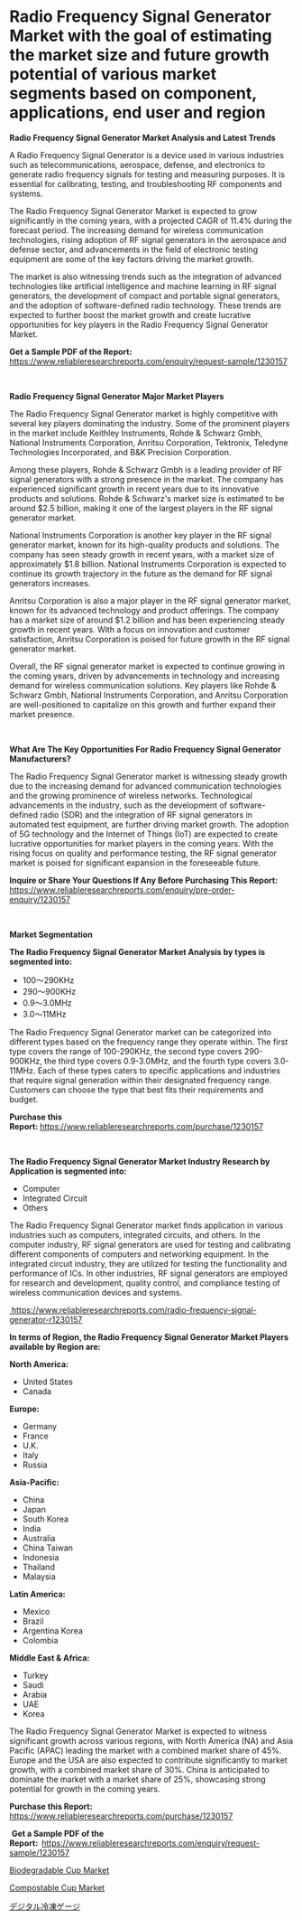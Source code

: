 <p><h1>Radio Frequency Signal Generator Market with the goal of estimating the market size and future growth potential of various market segments based on component, applications, end user and region</h1></p><p><strong>Radio Frequency Signal Generator Market Analysis and Latest Trends</strong></p>
<p><p>A Radio Frequency Signal Generator is a device used in various industries such as telecommunications, aerospace, defense, and electronics to generate radio frequency signals for testing and measuring purposes. It is essential for calibrating, testing, and troubleshooting RF components and systems.</p><p>The Radio Frequency Signal Generator Market is expected to grow significantly in the coming years, with a projected CAGR of 11.4% during the forecast period. The increasing demand for wireless communication technologies, rising adoption of RF signal generators in the aerospace and defense sector, and advancements in the field of electronic testing equipment are some of the key factors driving the market growth.</p><p>The market is also witnessing trends such as the integration of advanced technologies like artificial intelligence and machine learning in RF signal generators, the development of compact and portable signal generators, and the adoption of software-defined radio technology. These trends are expected to further boost the market growth and create lucrative opportunities for key players in the Radio Frequency Signal Generator Market.</p></p>
<p><strong>Get a Sample PDF of the Report:&nbsp;</strong> <a href="https://www.reliableresearchreports.com/enquiry/request-sample/1230157">https://www.reliableresearchreports.com/enquiry/request-sample/1230157</a></p>
<p>&nbsp;</p>
<p><strong>Radio Frequency Signal Generator Major Market Players</strong></p>
<p><p>The Radio Frequency Signal Generator market is highly competitive with several key players dominating the industry. Some of the prominent players in the market include Keithley Instruments, Rohde & Schwarz Gmbh, National Instruments Corporation, Anritsu Corporation, Tektronix, Teledyne Technologies Incorporated, and B&K Precision Corporation.</p><p>Among these players, Rohde & Schwarz Gmbh is a leading provider of RF signal generators with a strong presence in the market. The company has experienced significant growth in recent years due to its innovative products and solutions. Rohde & Schwarz's market size is estimated to be around $2.5 billion, making it one of the largest players in the RF signal generator market.</p><p>National Instruments Corporation is another key player in the RF signal generator market, known for its high-quality products and solutions. The company has seen steady growth in recent years, with a market size of approximately $1.8 billion. National Instruments Corporation is expected to continue its growth trajectory in the future as the demand for RF signal generators increases.</p><p>Anritsu Corporation is also a major player in the RF signal generator market, known for its advanced technology and product offerings. The company has a market size of around $1.2 billion and has been experiencing steady growth in recent years. With a focus on innovation and customer satisfaction, Anritsu Corporation is poised for future growth in the RF signal generator market.</p><p>Overall, the RF signal generator market is expected to continue growing in the coming years, driven by advancements in technology and increasing demand for wireless communication solutions. Key players like Rohde & Schwarz Gmbh, National Instruments Corporation, and Anritsu Corporation are well-positioned to capitalize on this growth and further expand their market presence.</p></p>
<p>&nbsp;</p>
<p><strong>What Are The Key Opportunities For Radio Frequency Signal Generator Manufacturers?</strong></p>
<p><p>The Radio Frequency Signal Generator market is witnessing steady growth due to the increasing demand for advanced communication technologies and the growing prominence of wireless networks. Technological advancements in the industry, such as the development of software-defined radio (SDR) and the integration of RF signal generators in automated test equipment, are further driving market growth. The adoption of 5G technology and the Internet of Things (IoT) are expected to create lucrative opportunities for market players in the coming years. With the rising focus on quality and performance testing, the RF signal generator market is poised for significant expansion in the foreseeable future.</p></p>
<p><strong>Inquire or Share Your Questions If Any Before Purchasing This Report:</strong> <a href="https://www.reliableresearchreports.com/enquiry/pre-order-enquiry/1230157">https://www.reliableresearchreports.com/enquiry/pre-order-enquiry/1230157</a></p>
<p>&nbsp;</p>
<p><strong>Market Segmentation</strong></p>
<p><strong>The Radio Frequency Signal Generator Market Analysis by types is segmented into:</strong></p>
<p><ul><li>100～290KHz</li><li>290～900KHz</li><li>0.9～3.0MHz</li><li>3.0～11MHz</li></ul></p>
<p><p>The Radio Frequency Signal Generator market can be categorized into different types based on the frequency range they operate within. The first type covers the range of 100-290KHz, the second type covers 290-900KHz, the third type covers 0.9-3.0MHz, and the fourth type covers 3.0-11MHz. Each of these types caters to specific applications and industries that require signal generation within their designated frequency range. Customers can choose the type that best fits their requirements and budget.</p></p>
<p><strong>Purchase this Report:&nbsp;</strong><a href="https://www.reliableresearchreports.com/purchase/1230157">https://www.reliableresearchreports.com/purchase/1230157</a></p>
<p>&nbsp;</p>
<p><strong>The Radio Frequency Signal Generator Market Industry Research by Application is segmented into:</strong></p>
<p><ul><li>Computer</li><li>Integrated Circuit</li><li>Others</li></ul></p>
<p><p>The Radio Frequency Signal Generator market finds application in various industries such as computers, integrated circuits, and others. In the computer industry, RF signal generators are used for testing and calibrating different components of computers and networking equipment. In the integrated circuit industry, they are utilized for testing the functionality and performance of ICs. In other industries, RF signal generators are employed for research and development, quality control, and compliance testing of wireless communication devices and systems.</p></p>
<p><a href="https://www.reliableresearchreports.com/radio-frequency-signal-generator-r1230157">&nbsp;https://www.reliableresearchreports.com/radio-frequency-signal-generator-r1230157</a></p>
<p><strong>In terms of Region, the Radio Frequency Signal Generator Market Players available by Region are:</strong></p>
<p>
    <p> <strong> North America: </strong>
        <ul>
            <li>United States</li>
            <li>Canada</li>
        </ul>
        </p> 
    <p> <strong> Europe: </strong>
        <ul>
            <li>Germany</li>
            <li>France</li>
            <li>U.K.</li>
            <li>Italy</li>
            <li>Russia</li>
        </ul>
        </p> 
    <p> <strong> Asia-Pacific: </strong>
        <ul>
            <li>China</li>
            <li>Japan</li>
            <li>South Korea</li>
            <li>India</li>
            <li>Australia</li>
            <li>China Taiwan</li>
            <li>Indonesia</li>
            <li>Thailand</li>
            <li>Malaysia</li>
        </ul>
        </p> 
    <p> <strong> Latin America: </strong>
        <ul>
            <li>Mexico</li>
            <li>Brazil</li>
            <li>Argentina Korea</li>
            <li>Colombia</li>
        </ul>
        </p> 
    <p> <strong> Middle East & Africa: </strong>
        <ul>
            <li>Turkey</li>
            <li>Saudi</li>
            <li>Arabia</li>
            <li>UAE</li>
            <li>Korea</li>
        </ul>
    </p>
    </p>
<p><p>The Radio Frequency Signal Generator Market is expected to witness significant growth across various regions, with North America (NA) and Asia Pacific (APAC) leading the market with a combined market share of 45%. Europe and the USA are also expected to contribute significantly to market growth, with a combined market share of 30%. China is anticipated to dominate the market with a market share of 25%, showcasing strong potential for growth in the coming years.</p></p>
<p><strong>Purchase this Report: </strong><a href="https://www.reliableresearchreports.com/purchase/1230157">https://www.reliableresearchreports.com/purchase/1230157</a></p>
<p>&nbsp;<strong>Get a Sample PDF of the Report:&nbsp;&nbsp;</strong><a href="https://www.reliableresearchreports.com/enquiry/request-sample/1230157">https://www.reliableresearchreports.com/enquiry/request-sample/1230157</a></p>
<p><strong></strong></p>
<p><p><a href="https://www.linkedin.com/pulse/biodegradable-cup-market-trends-analysis-forecasted-period-2024-2031-s3ikf?trackingId=WjT3QPBxzFybLF27n8WGOA%3D%3D">Biodegradable Cup Market</a></p><p><a href="https://www.linkedin.com/pulse/compostable-cup-market-comprehensive-assessment-type-application-4ydmf?trackingId=Dicv55jzm2hahrQ%2FsWkLFw%3D%3D">Compostable Cup Market</a></p><p><a href="https://github.com/zekaoe592392/Market-Research-Report-List-1/blob/main/455369730838.md">デジタル冷凍ゲージ</a></p></p>
